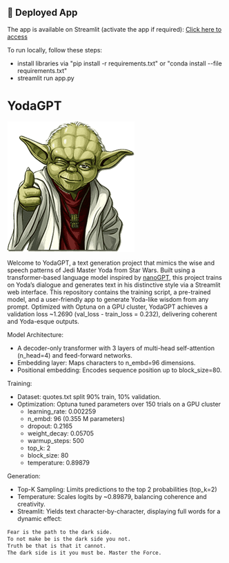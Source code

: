 ## 🚀 Deployed App

The app is available on Streamlit (activate the app if required): [Click here to access](https://yodagpt.streamlit.app)

To run locally, follow these steps:
* install libraries via "pip install -r requirements.txt"  or  "conda install --file requirements.txt"
* streamlit run app.py

# YodaGPT
![alt text](https://github.com/danis-b/YodaGPT/blob/main/logo.png)

Welcome to YodaGPT, a text generation project that mimics the wise and  speech patterns of Jedi Master Yoda from Star Wars. Built using a transformer-based language model inspired by [nanoGPT](https://github.com/karpathy/nanoGPT), this project trains on Yoda’s dialogue and generates text in his distinctive style via a Streamlit web interface.
This repository contains the training script, a pre-trained model, and a user-friendly app to generate Yoda-like wisdom from any prompt. Optimized with Optuna on a GPU cluster, YodaGPT achieves a validation loss ~1.2690 (val_loss - train_loss = 0.232), delivering coherent and Yoda-esque outputs.

Model Architecture:
* A decoder-only transformer with 3 layers of  multi-head self-attention (n_head=4) and feed-forward networks. 
* Embedding layer: Maps characters to n_embd=96 dimensions.
* Positional embedding: Encodes sequence position up to block_size=80.

Training:
* Dataset: quotes.txt split 90% train, 10% validation.
* Optimization: Optuna tuned parameters over 150 trials on a GPU cluster
  * learning_rate: 0.002259
  * n_embd: 96 (0.355 M parameters)
  * dropout: 0.2165
  * weight_decay: 0.05705
  * warmup_steps: 500
  * top_k: 2
  * block_size: 80
  * temperature: 0.89879
    
Generation:
* Top-K Sampling: Limits predictions to the top 2 probabilities (top_k=2)
* Temperature: Scales logits by ~0.89879, balancing coherence and creativity.
* Streamlit: Yields text character-by-character, displaying full words for a dynamic effect:
```
Fear is the path to the dark side.
To not make be is the dark side you not.
Truth be that is that it cannot.
The dark side is it you must be. Master the Force.
```
